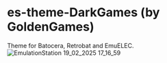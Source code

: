 # es-theme-DarkGames (by GoldenGames)
Theme for Batocera, Retrobat and EmuELEC.
![EmulationStation 19_02_2025 17_16_59](https://github.com/user-attachments/assets/11d525ba-5710-42fc-af44-d9aa7ec4542a)
